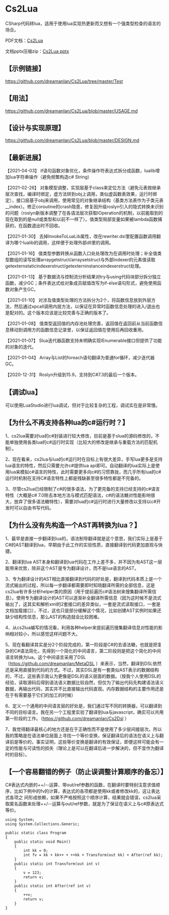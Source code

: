 # Cs2Lua
CSharp代码转lua，适用于使用lua实现热更新而又想有一个强类型检查的语言的场合。

PDF文档：[Cs2Lua](https://github.com/dreamanlan/Cs2Lua/raw/master/Cs2Lua.pdf "Cs2Lua")

文档pptx压缩zip：[Cs2Lua pptx](https://github.com/dreamanlan/Cs2Lua/raw/master/Cs2Lua.zip "Cs2Lua pptx")



## 【示例链接】

https://github.com/dreamanlan/Cs2Lua/tree/master/Test



## 【用法】
https://github.com/dreamanlan/Cs2Lua/blob/master/USAGE.md



## 【设计与实现原理】
https://github.com/dreamanlan/Cs2Lua/blob/master/DESIGN.md



## 【最新进展】

【2021-04-03】 if语句函数对象优化，条件操作符表达式拆分成函数，lualib增加lua字符串操作（避免频繁构造c# String）

【2021-02-26】 对象模型调整，实现层基于class来定位方法（避免元表按继承层次查找，编译时绑定，虚方法转到obj上调用，类似虚函数表效果，运行时绑定），接口层基于obj来调用，使用常见的对象继承结构（基类方法表作为子类元表__index）。修正coroutine的crash隐患，修复因升级roslyn引入的隐式转换未识别的问题（roslyn新版本调整了在各语法层次获取IOperation的机制，以前能取到的现在取到的是null或类型和以前不一样了）。值类型局部变量如果被lambda函数捕获的，在函数退出时不回收。

【2021-01-30】 去掉InvokeToLuaLib属性，改在rewriter.dsl里配置函数调用翻译为哪个lualib的调用，这样便于处理外部dll里的调用。

【2021-01-16】 值类型参数转换从函数入口处处理改为在调用时处理；补全值类型数组的读写处理arraygetstruct/arraysetstruct与外部indexer的元素值读取getexternstaticindexerstruct/getexterninstanceindexerstruct处理。

【2021-01-13】 基于数据流与控制流分析结果对try与using代码块部分拆分独立函数，减少GC；条件表达式给对象成员赋值改写为if-else语句形式，避免使用函数对象产生GC。

【2021-01-10】 对涉及值类型处理的方法拆分为2个，将函数信息放到外层方法，然后通过xpcall调用内层方法，以保证在异常时函数信息处理的进入/退出也是配对的。这个版本应该是比较完善与正确的版本了。

【2021-01-08】 值类型返回值的内存池处理完善，返回值在返回前从当前函数信息移动到调用方的函数信息记录里，以保证返回值在使用后再回收重用。

【2021-01-07】 Slua迭代器函数支持未明确实现IEnumerable接口但提供了功能的对象的迭代。

【2021-01-04】 Array与List的foreach语句翻译为普通for循环，减少迭代器GC。

【2020-12-31】 Roslyn升级到15.9，支持到C#7.3的最后一个版本。



## 【调试lua】

可以使用LuaStudio进行lua调试，但对于比较复杂的工程，调试实在是非常慢。



## 【为什么不再支持各种lua的c#运行时？】

1、cs2lua需要对lua的c#封装进行较大修改，目前是基于slua的源码修改的，不能单独使用各类lua的c#运行时实现（比较大的修改是继承与重载方法的匹配机制）。

2、现在看来，cs2lua与lua的c#运行时在目标上有很大差异，手写lua更多是支持lua语言的特性，然后只需要允许c#提供lua api即可。自动翻译的lua实际上是使用lua来模拟c#语言的特性，此时需要更多向c#的习惯靠拢，而几乎所有lua的c#运行时机制在支持C#语言特性上都是残缺甚至很多特性都是不完备的。

3、尽管cs2lua已经限制了c#的很多语法，为了更完备的支持已经支持的c#语言特性（大概是c# 7.0除去本地方法与模式匹配语法，c#的语法糖对性能影响很大，放弃了很多语法糖特性），需要对lua的c#运行时进行大量修改以支持以c#开发时可以自由书写代码。



## 【为什么没有先构造一个AST再转换为lua？】

1、最早是直接一步翻译到lua的，语法制导翻译就是这个意思，我们实际上是基于C#的AST翻译到lua，早期由于此工作的实验性质，直接翻译到代码更加直观与快捷。

2、翻译到lua AST本身和翻译到lua代码在工作上差不多，并不因为有AST这一层能带来优势，除非这个AST是专为翻译设计，而不是lua语言的AST。

3、专为翻译设计的AST相比直接翻译到代码的好处是，翻译到代码本质上是一个流式输出的过程，所以每一步翻译都需要即时知晓翻译所需的全部信息，这是cs2lua有许多分析helper类的原因（用于提前遍历c#语法树来搜集翻译所需信息）。使用专为翻译设计的AST可以逐渐补全翻译所需信息（因为这时候不是流式输出了，这其实和解析xml的2套接口的差异类似，一套是流式读取接口，一套是文档加载接口），不过，这也只是部分缓解这个情况，比如创建AST实例时如果还缺少结构性信息，那么AST的构造就会比较困难。

4、从cs2lua编写的情况看，利用各种helper来提前遍历搜集翻译信息对性能的影响相对较小，所以感觉这样问题不大。

5、现在看翻译其实是分2个阶段完成的，第一阶段是C#的去语法糖，也就是把复杂的C#语法简化，先得到一个简化的中间语言，第二阶段则是把这个简化的中间语言转换为lua。这个中间语言采用了DSL（https://github.com/dreamanlan/MetaDSL ）来表示，当然，翻译到DSL依然还是采用直接到代码的方式。不过，其实DSL是有一套类似AST表示的数据结构的，不过，这些表示我认为更像是DSL的语义层面的数据。（按我个人使用DSL的经验，读取源码后得到语法语义数据比较自然，但仅为了输出代码先构建语法语义数据，再输出代码，其实并不比直接输出代码直观。内存数据结构的主要作用还是在于有需要基于它们的加工的时候）

6、定义一个通用的中间语言层的好处是，我们通过写不同的转换器，可以翻译到不同的目标语言。我在另一个工程里实验了翻译到lua与javascript，确实可以共用第一阶段的工作。（https://github.com/dreamanlan/Cs2Dsl ）

7、我觉得翻译最核心的地方还是在于正确性而不是使用了多少层间接层次。所以我的策略是在语法单位层面上寻找一个等价变换，保证翻译后的语法在语义上与翻译前是等价的，事实证明，这些等价变换是翻译的有效保证，即便这样可能会有一定的性能与可读性的损失（理论上是可以在翻译后进一步解决的，但不宜作为翻译时的目标）。

## 【一个容易翻错的例子（防止误调整计算顺序的备忘）】

C#表达式内嵌的++/--运算、带out/ref参数的函数，在翻译时要特别注意求值顺序，比如下例中的fv的计算，表达式的各项都是使用kk或者修改kk的，这让表达式各项之
间形成依赖，如果不严格按照这个顺序计算，结果就会错误，cs2lua采取匿名函数来处理++/--运算与out/ref参数，就是为了保证在语义上与c#原表达式等价。


    using System;
    using System.Collections.Generic;

    public static class Program
    {
        public static void Main()
        {
            int kk = 0;
            int fv = kk + kk++ + ++kk + Transform(out kk) + After(ref kk);
        }
        public static int Transform(out int v)
        {
            v = 123;
            return v;
        }
        public static int After(ref int v)
        {
            ++v;
            return v;
        }    
    }
